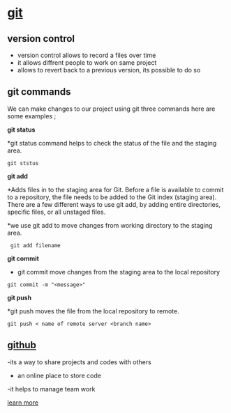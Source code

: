 # [git](https://git-scm.com/)

 ## version control
 
 - version control allows to record a files over time
 - it allows diffrent people to work on same project
 - allows to revert back to a previous version, its possible to do so
 
  ## git commands
  
  We can make changes to our project using git three commands here are some examples ;
  
 **git status**

 *git status command helps to check the status of the file and the staging area.
 
```git ststus```
 
 **git add**
 
*Adds files in  to the staging area for Git. Before a file is available to commit to a repository, the file needs to be added to the Git index (staging area). There are a few different ways to use git add, by adding entire directories, specific files, or all unstaged files.

*we use git add to move changes from working directory to the staging area.

 ``` git add filename```
 
**git commit**

* git commit move changes from the staging area to the local repository

 ```git commit -m "<message>"```
 
 **git push**
 
 *git push moves  the file from the local repository to remote.
 
 ```git push < name of remote server <branch name>```

  ## [github](https://github.com/RomanAyalew)
  
-its a way to share projects and codes with others

- an online place to store code

-it helps to manage team work

[learn more](https://product.hubspot.com/blog/git-and-github-tutorial-for-beginners)
